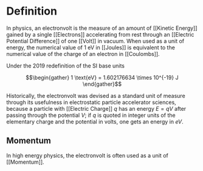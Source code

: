 # Definition
In physics, an electronvolt is the measure of an amount of [[Kinetic Energy]] gained by a single [[Electrons]] accelerating from rest through an [[Electric Potential Difference]] of one [[Volt]] in vacuum. When used as a unit of energy, the numerical value of 1 eV in [[Joules]] is equivalent to the numerical value of the charge of an electron in [[Coulombs]]. 

Under the 2019 redefinition of the SI base units

$$\begin{gather} 1 \text{eV} = 1.602176634 \times 10^{-19} J \end{gather}$$

Historically, the electronvolt was devised as a standard unit of measure through its usefulness in electrostatic particle accelerator sciences, because a particle with [[Electric Charge]] $q$ has an energy $E=qV$ after passing through the potential $V$; if $q$ is quoted in integer units of the elementary charge and the potential in volts, one gets an energy in $eV$. 

## Momentum
In high energy physics, the electronvolt is often used as a unit of [[Momentum]].